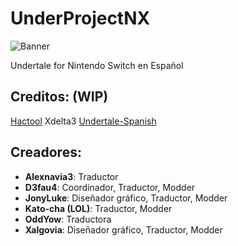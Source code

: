 # UnderProjectNX

![Banner](/assets/Banner.png)

Undertale for Nintendo Switch en Español

## Creditos: (WIP)
[Hactool](https://github.com/SciresM/hactool)
Xdelta3
[Undertale-Spanish](http://www.undertale-spanish.com/)

## Creadores:
* **Alexnavia3**: Traductor
* **D3fau4**: Coordinador, Traductor, Modder
* **JonyLuke**: Diseñador gráfico, Traductor, Modder
* **Kato-cha (LOL)**: Traductor, Modder
* **OddYow**: Traductora
* **Xalgovia**: Diseñador gráfico, Traductor, Modder
